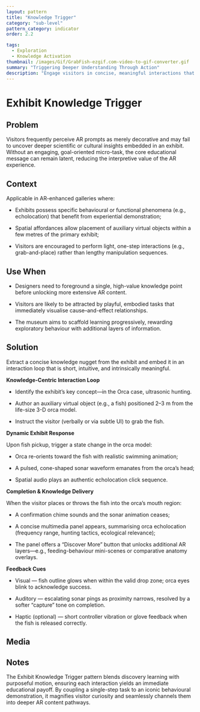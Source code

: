 ```yaml
---
layout: pattern
title: "Knowledge Trigger"
category: "sub-level"
pattern_category: indicator
order: 2.2

tags:
  - Exploration
  - Knowledge Activation
thumbnail: /images/Gif/GrabFish-ezgif.com-video-to-gif-converter.gif
summary: "Triggering Deeper Understanding Through Action"
description: "Engage visitors in concise, meaningful interactions that activate core scientific or cultural knowledge embedded in AR exhibits."
---
```


# Exhibit Knowledge Trigger

## Problem
Visitors frequently perceive AR prompts as merely decorative and may fail to uncover deeper scientific or cultural insights embedded in an exhibit. Without an engaging, goal-oriented micro-task, the core educational message can remain latent, reducing the interpretive value of the AR experience.

## Context
Applicable in AR-enhanced galleries where:

- Exhibits possess specific behavioural or functional phenomena (e.g., echolocation) that benefit from experiential demonstration;

- Spatial affordances allow placement of auxiliary virtual objects within a few metres of the primary exhibit;

- Visitors are encouraged to perform light, one-step interactions (e.g., grab-and-place) rather than lengthy manipulation sequences.

## Use When

- Designers need to foreground a single, high-value knowledge point before unlocking more extensive AR content.

- Visitors are likely to be attracted by playful, embodied tasks that immediately visualise cause–and-effect relationships.

- The museum aims to scaffold learning progressively, rewarding exploratory behaviour with additional layers of information.

## Solution

Extract a concise knowledge nugget from the exhibit and embed it in an interaction loop that is short, intuitive, and intrinsically meaningful.

**Knowledge-Centric Interaction Loop**

- Identify the exhibit’s key concept—in the Orca case, ultrasonic hunting.

- Author an auxiliary virtual object (e.g., a fish) positioned 2–3 m from the life-size 3-D orca model.

- Instruct the visitor (verbally or via subtle UI) to grab the fish.

**Dynamic Exhibit Response**

Upon fish pickup, trigger a state change in the orca model:

- Orca re-orients toward the fish with realistic swimming animation;

- A pulsed, cone-shaped sonar waveform emanates from the orca’s head;

- Spatial audio plays an authentic echolocation click sequence.

**Completion & Knowledge Delivery**

When the visitor places or throws the fish into the orca’s mouth region:

- A confirmation chime sounds and the sonar animation ceases;

- A concise multimedia panel appears, summarising orca echolocation (frequency range, hunting tactics, ecological relevance);

- The panel offers a “Discover More” button that unlocks additional AR layers—e.g., feeding-behaviour mini-scenes or comparative anatomy overlays.

**Feedback Cues**

- Visual — fish outline glows when within the valid drop zone; orca eyes blink to acknowledge success.

- Auditory — escalating sonar pings as proximity narrows, resolved by a softer “capture” tone on completion.

- Haptic (optional) — short controller vibration or glove feedback when the fish is released correctly.

## Media



## Notes

The Exhibit Knowledge Trigger pattern blends discovery learning with purposeful motion, ensuring each interaction yields an immediate educational payoff. By coupling a single-step task to an iconic behavioural demonstration, it magnifies visitor curiosity and seamlessly channels them into deeper AR content pathways.
